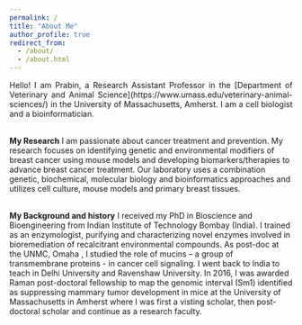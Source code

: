 ```yaml
---
permalink: /
title: "About Me"
author_profile: true
redirect_from: 
  - /about/
  - /about.html
---
```

<p style='text-align: justify;'> 
Hello! I am Prabin, a Research Assistant Professor in the [Department of Veterinary and Animal Science](https://www.umass.edu/veterinary-animal-sciences/) in the University of Massachusetts, Amherst. I am a cell biologist and a bioinformatician. <br/><br/>


**My Research**
I am passionate about cancer treatment and prevention. My research focuses on identifying genetic and environmental modifiers of breast cancer using mouse models and developing biomarkers/therapies to advance breast cancer treatment. Our laboratory uses a combination genetic, biochemical, molecular biology and bioinformatics approaches and utilizes cell culture, mouse models and primary breast tissues.<br/><br/>


**My Background and history**
I received my PhD in Bioscience and Bioengineering from Indian Institute of Technology Bombay (India). I trained as an enzymologist, purifying and characterizing novel enzymes involved in bioremediation of recalcitrant environmental compounds. As post-doc at the UNMC, Omaha , I studied the role of mucins – a group of transmembrane proteins - in cancer cell signaling. I went back to India to teach in Delhi University and Ravenshaw University. In 2016, I was awarded Raman post-doctoral fellowship  to map the genomic interval (Sm1) identified as suppressing mammary tumor development in mice at the University of Massachusetts in Amherst where I was first a visting scholar, then post-doctoral scholar and continue as a research faculty. 
</p>
